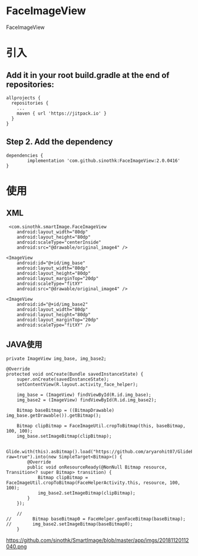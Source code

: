 # FaceImageView
FaceImageView



# 引入
  ## Add it in your root build.gradle at the end of repositories:

    allprojects {
      repositories {
        ...
        maven { url 'https://jitpack.io' }
      }
    }

  ## Step 2. Add the dependency

    dependencies {
            implementation 'com.github.sinothk:FaceImageView:2.0.0416'
    }

# 使用
  ## XML
     <com.sinothk.smartImage.FaceImageView
        android:layout_width="80dp"
        android:layout_height="80dp"
        android:scaleType="centerInside"
        android:src="@drawable/original_image4" />

    <ImageView
        android:id="@+id/img_base"
        android:layout_width="80dp"
        android:layout_height="80dp"
        android:layout_marginTop="20dp"
        android:scaleType="fitXY"
        android:src="@drawable/original_image4" />

    <ImageView
        android:id="@+id/img_base2"
        android:layout_width="80dp"
        android:layout_height="80dp"
        android:layout_marginTop="20dp"
        android:scaleType="fitXY" />
      
  ## JAVA使用
    private ImageView img_base, img_base2;

    @Override
    protected void onCreate(Bundle savedInstanceState) {
        super.onCreate(savedInstanceState);
        setContentView(R.layout.activity_face_helper);

        img_base = (ImageView) findViewById(R.id.img_base);
        img_base2 = (ImageView) findViewById(R.id.img_base2);

        Bitmap baseBitmap = ((BitmapDrawable) img_base.getDrawable()).getBitmap();

        Bitmap clipBitmap = FaceImageUtil.cropToBitmap(this, baseBitmap, 100, 100);
        img_base.setImageBitmap(clipBitmap);

        Glide.with(this).asBitmap().load("https://github.com/aryarohit07/GlideFaceDetectionTransformation/blob/master/images/original_image4.jpg?raw=true").into(new SimpleTarget<Bitmap>() {
            @Override
            public void onResourceReady(@NonNull Bitmap resource, Transition<? super Bitmap> transition) {
                Bitmap clipBitmap = FaceImageUtil.cropToBitmap(FaceHelperActivity.this, resource, 100, 100);
                img_base2.setImageBitmap(clipBitmap);
            }
        });

        //
    //        Bitmap baseBitmap0 = FaceHelper.genFaceBitmap(baseBitmap);
    //        img_base2.setImageBitmap(baseBitmap0);
        }
    
  https://github.com/sinothk/SmartImage/blob/master/app/imgs/20181120112040.png
